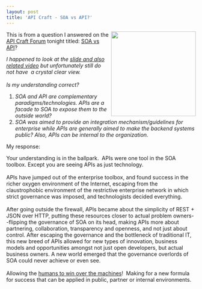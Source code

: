```yaml
---
layout: post
title: 'API Craft - SOA vs API?'
---
```

<p><a title="API Craft Forum" href="https://groups.google.com/forum/#!forum/api-craft"><img src="https://s3.amazonaws.com/kinlane-productions/api-evangelist/api-craft/api-craft-logo.jpg" alt="" width="225" align="right" /></a></p>
<p>This is from a question I answered on the <a title="API Craft Forum" href="https://groups.google.com/forum/#!forum/api-craft">API Craft Forum</a> tonight titled: <a href="https://groups.google.com/forum/#!topic/api-craft/IgPZ5mWAsVE">SOA vs API</a>?</p>
<p><em>I happened to look at the <a href="http://www.slideshare.net/apigee/apis-inside-enterprise-soa-displacement">slide and also related video</a> but unfortunately still do not have&nbsp;&nbsp;a crystal clear view.</em><br /><br /><em>Is my understanding correct?</em></p>
<ol>
<li><em>SOA and API are complementary paradigms/technologies. APIs are a facade to SOA to expose them to the outside world?</em></li>
<li><em>SOA was aimed to provide an integration mechanism/guidelines for enterprise while APIs are generally aimed to make the backend systems public? Also, APIs can be internal to the organization.</em></li>
</ol>
<p>My response:</p>
<p><span>Your understanding is in the ballpark.&nbsp;&nbsp;APIs were one tool in the SOA toolbox. Except you are seeing APIs as just technology.</span><br /> <br /> <span>APIs have jumped out of the enterprise toolbox, and found success in the richer oxygen environment of the Internet, escaping from the claustrophobic environment of the restrictive enterprise network in which strict governance was imposed, and technologists decided everything.</span><br /> <br /> <span>After going outside the firewall, APIs became about the simplicity of REST + JSON over HTTP, putting these resources closer to actual problem owners--flipping the governance of SOA on its head, making APIs more about partnering, collaboration, transparency and openness, and not just about control. After escaping the governance and the bottleneck of traditional IT, this new breed of APIs allowed for new types of innovation, business models and opportunities amongst not just open developers, but actual business owners. A new world emerged that the governance overlords of SOA could never achieve or even see.</span><br /> <br /> <span>Allowing the&nbsp;</span><span><span style="text-decoration: underline;">humans to win over the machines</span></span><span>!&nbsp;&nbsp;Making for a new formula for success that can be applied in public, partner or internal environments.</span></p>